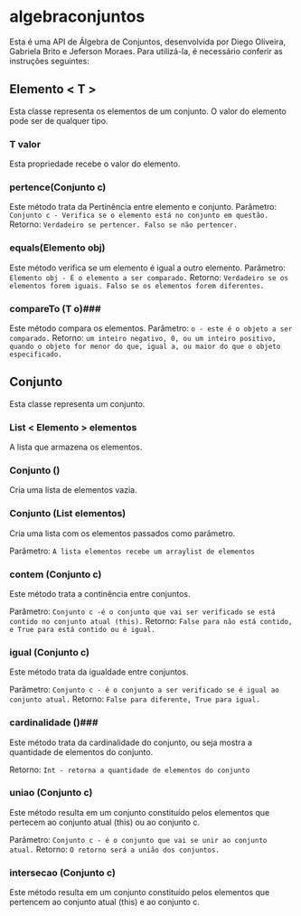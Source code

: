 algebraconjuntos
================

Esta é uma API de Álgebra de Conjuntos, desenvolvida por Diego Oliveira, Gabriela Brito e Jeferson Moraes. Para utilizá-la, é necessário conferir as instruções seguintes:

## Elemento < T > ##

Esta classe representa os elementos de um conjunto. O valor do elemento pode ser de qualquer tipo.

### T valor ###

Esta propriedade recebe o valor do elemento.

### pertence(Conjunto c) ###

Este método trata da Pertinência entre elemento e conjunto.
Parâmetro:
`Conjunto c - Verifica se o elemento está no conjunto em questão.`
Retorno:
`Verdadeiro se pertencer. Falso se não pertencer.`

### equals(Elemento obj) ###

Este método verifica se um elemento é igual a outro elemento.
Parâmetro: 
`Elemento obj - É o elemento a ser comparado.`
Retorno:
`Verdadeiro se os elementos forem iguais. Falso se os elementos forem diferentes.`

### compareTo (T o)###

Este método compara os elementos.
Parâmetro: 
`o - este é o objeto a ser comparado.`
Retorno:
`um inteiro negativo, 0, ou um inteiro positivo, quando o objeto for menor do que, igual a, ou maior do que o objeto especificado.`

## Conjunto ##

Esta classe representa um conjunto.

### List < Elemento > elementos ###

A lista que armazena os elementos.

### Conjunto () ###

Cria uma lista de elementos vazia.

### Conjunto (List<Elemento> elementos) ###

Cria uma lista com os elementos passados como parâmetro.

Parâmetro:
`A lista elementos recebe um arraylist de elementos`

### contem (Conjunto c) ###

Este método trata a continência entre conjuntos.

Parâmetro:
`Conjunto c -é o conjunto que vai ser verificado se está contido no conjunto atual (this).`
Retorno: 
`False para não está contido, e True para está contido ou é igual.`

### igual (Conjunto c) ###

Este método trata da igualdade entre conjuntos.

Parâmetro:
`Conjunto c - é o conjunto a ser verificado se é igual ao conjunto atual.`
Retorno: 
`False para diferente, True para igual.`

### cardinalidade ()###

Este método trata da cardinalidade do conjunto, ou seja mostra a quantidade de elementos do conjunto.

Retorno:
`Int - retorna a quantidade de elementos do conjunto`

### uniao (Conjunto c) ###

Este método resulta em um conjunto constituído pelos elementos que pertecem ao conjunto atual (this) ou ao conjunto c.

Parâmetro:
`Conjunto c - é o conjunto que vai se unir ao conjunto atual.`
Retorno:
`O retorno será a união dos conjuntos.`

### intersecao (Conjunto c) ###

Este método resulta em um conjunto constituído pelos elementos que pertencem ao conjunto atual (this) e ao conjunto c.
